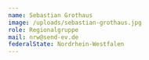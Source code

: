```yaml
---
name: Sebastian Grothaus
image: /uploads/sebastian-grothaus.jpg
role: Regionalgruppe
mail: nrw@send-ev.de
federalState: Nordrhein-Westfalen
---
```


